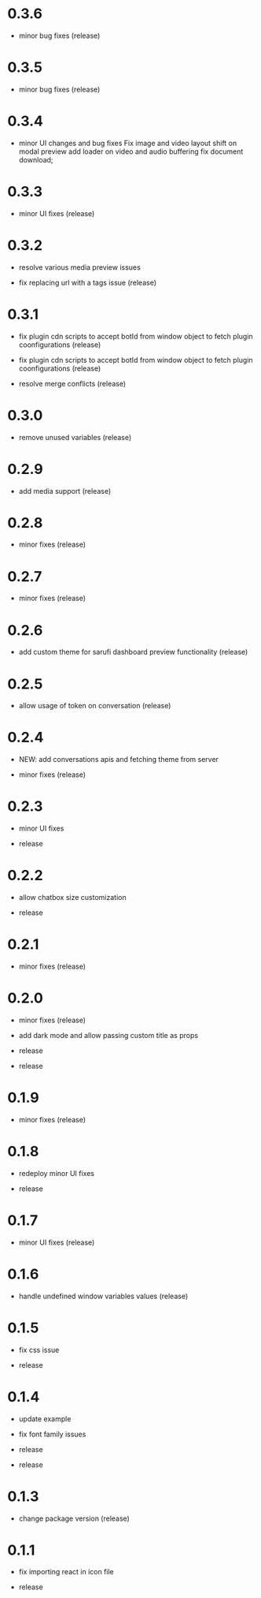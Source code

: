 # 0.3.6
* minor bug fixes (release)
# 0.3.5
* minor bug fixes (release)
# 0.3.4
* minor UI changes and bug fixes
Fix image and video layout shift on modal preview
add loader on video and audio buffering
fix document download;
# 0.3.3
* minor UI fixes (release)
# 0.3.2
* resolve various media preview issues

* fix replacing url with a tags issue (release)
# 0.3.1
* fix plugin cdn scripts to accept botId from window object to fetch plugin coonfigurations (release)

* fix plugin cdn scripts to accept botId from window object to fetch plugin coonfigurations (release)

* resolve merge conflicts (release)
# 0.3.0
* remove unused variables (release)
# 0.2.9
* add media support (release)
# 0.2.8
* minor fixes (release)
# 0.2.7
* minor fixes (release)
# 0.2.6
* add custom theme for sarufi dashboard preview functionality (release)
# 0.2.5
* allow usage of token on conversation (release)
# 0.2.4
* NEW: add conversations apis and fetching theme from server

* minor fixes (release)
# 0.2.3
* minor UI fixes

* release
# 0.2.2
* allow chatbox size customization

* release
# 0.2.1
* minor fixes (release)
# 0.2.0
* minor fixes (release)

* add dark mode and allow passing custom title as props

* release

* release
# 0.1.9
* minor fixes (release)
# 0.1.8
* redeploy minor UI fixes

* release
# 0.1.7
* minor UI fixes (release)
# 0.1.6
* handle undefined window variables values (release)
# 0.1.5
* fix css issue

* release
# 0.1.4
* update example

* fix font family issues

* release

* release
# 0.1.3
* change package version (release)
# 0.1.1
* fix importing react in icon file

* release
